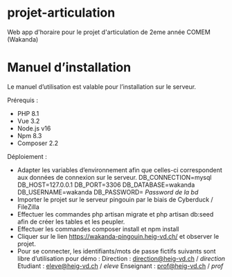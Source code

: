 # projet-articulation
Web app d'horaire pour le projet d'articulation de 2eme année COMEM (Wakanda)

# Manuel d’installation
Le manuel d’utilisation est valable pour l’installation sur  le  serveur.

Prérequis :
- PHP 8.1
- Vue 3.2
- Node.js v16
- Npm 8.3
- Composer 2.2

Déploiement :
- Adapter les variables d’environnement afin que celles-ci correspondent aux données de connexion sur le serveur. 
DB_CONNECTION=mysql
DB_HOST=127.0.0.1
DB_PORT=3306
DB_DATABASE=wakanda
DB_USERNAME=wakanda
DB_PASSWORD= *Password de la bd*
- Importer le projet sur le serveur pingouin par le biais de Cyberduck / FileZilla
- Effectuer les commandes php artisan migrate et php artisan db:seed afin de créer les tables et les peupler. 
- Effectuer les commandes composer install et npm install
- Cliquer sur le lien https://wakanda-pingouin.heig-vd.ch/ et observer le projet.
- Pour se connecter, les identifiants/mots de passe fictifs suivants sont libre d’utilisation pour démo : 
Direction : direction@heig-vd.ch / *direction*
Etudiant : eleve@heig-vd.ch / *eleve*
Enseignant : prof@heig-vd.ch / *prof*
